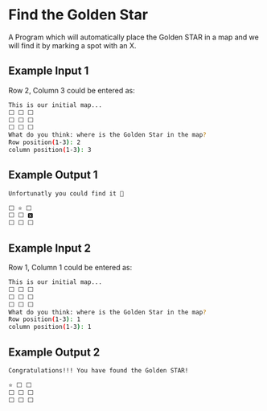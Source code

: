 # Find the Golden Star

A Program which will automatically place the Golden STAR in a map and we will find it by marking a spot with an X.


## Example Input 1
Row 2, Column 3 could be entered as:
```bash
This is our initial map...
⬜️ ️⬜️ ️⬜️
⬜️ ️⬜️ ️⬜️
⬜️ ️⬜️ ️⬜️
What do you think: where is the Golden Star in the map? 
Row position(1-3): 2
column position(1-3): 3
```
## Example Output 1

```bash
Unfortunatly you could find it 🙁

⬜️ ⭐️ ⬜️ 
⬜️ ⬜️ 🆇  
⬜️ ⬜️ ⬜️
```

## Example Input 2
Row 1, Column 1 could be entered as:
```bash
This is our initial map...
⬜️ ️⬜️ ️⬜️
⬜️ ️⬜️ ️⬜️
⬜️ ️⬜️ ️⬜️
What do you think: where is the Golden Star in the map? 
Row position(1-3): 1
column position(1-3): 1
```
## Example Output 2

```bash
Congratulations!!! You have found the Golden STAR!

⭐️ ⬜️ ️⬜️
⬜️ ️⬜️ ⬜️
⬜️ ️⬜️ ️⬜️
```
